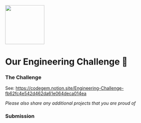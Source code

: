 <img src="https://user-images.githubusercontent.com/17414278/79912332-dd36cd00-83ef-11ea-9e18-6e64d6586f4a.png" width="125" />

# Our Engineering Challenge 💎

### The Challenge

See: https://codegem.notion.site/Engineering-Challenge-fb62fc4e542d462da61e064deca014ea 

*Please also share any additional projects that you are proud of*

### Submission

<!-- - Please upload your submission here, and send an email to [stephanie@codegem.app](mailto:stephanie@codegem.app) to confirm you are finished. -->
